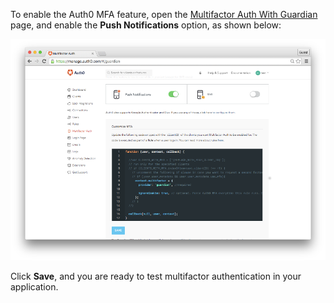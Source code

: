 To enable the Auth0 MFA feature, open the [Multifactor Auth With Guardian](${manage_url}/#/guardian) page, and enable the __Push Notifications__ option, as shown below:

![dashboard MFA with push notification enabled](/media/articles/mfa/guardian-push-enabled.png)

Click __Save__, and you are ready to test multifactor authentication in your application.
